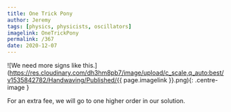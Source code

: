 ```yaml
---
title: One Trick Pony
author: Jeremy
tags: [physics, physicists, oscillators]
imagelink: OneTrickPony
permalink: /367
date: 2020-12-07
---
```


![We need more signs like this.](https://res.cloudinary.com/dh3hm8pb7/image/upload/c_scale,q_auto:best/v1535842782/Handwaving/Published/{{ page.imagelink }}.png){: .centre-image }

For an extra fee, we will go to one higher order in our solution.
